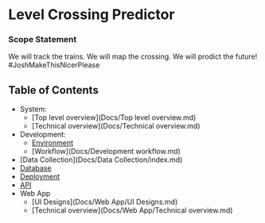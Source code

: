 # Level Crossing Predictor

### Scope Statement
We will track the trains. We will map the crossing. We will prodict the future!
\#JoshMakeThisNicerPlease

## Table of Contents
* System:
	* [Top level overview](Docs/Top level overview.md)
	* [Technical overview](Docs/Technical overview.md)
* Development:
	* [Environment](Docs/environment.md)
	* [Workflow](Docs/Development workflow.md)
* [Data Collection](Docs/Data Collection/index.md)
* [Database](Docs/Database/index.md)
* [Deployment](Docs/Deployment/index.md)
* [API](Docs/API/index.md)
* Web App
	* [UI Designs](Docs/Web App/UI Designs.md)
	* [Technical overview](Docs/Web App/Technical overview.md)